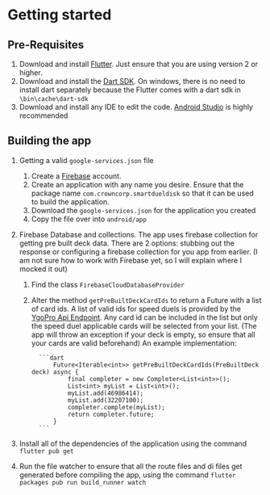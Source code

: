# Getting started

## Pre-Requisites

1. Download and install [Flutter](https://flutter.dev/docs/get-started/install). Just ensure that you are using version 2 or higher.
1. Download and install the [Dart SDK](https://dart.dev/get-dart). On windows, there is no need to install dart separately because the Flutter comes with a dart sdk in `\bin\cache\dart-sdk`
1. Download and install any IDE to edit the code. [Android Studio](https://developer.android.com/studio/install) is highly recommended

## Building the app

1. Getting a valid `google-services.json` file
    1. Create a [Firebase](https://console.firebase.google.com) account.
    1. Create an application with any name you desire. Ensure that the package name `com.crowncorp.smartdueldisk` so that it can be used to build the application.
    1. Download the `google-services.json` for the application you created
    1. Copy the file over into `android/app`
1. Firebase Database and collections. The app uses firebase collection for getting pre built deck data. There are 2 options: stubbing out the response or configuring a firebase collection for you app from earlier. (I am not sure how to work with Firebase yet, so I will explain where I mocked it out)

    1. Find the class `FirebaseCloudDatabaseProvider`
    1. Alter the method `getPreBuiltDeckCardIds` to return a Future with a list of card ids. A list of valid ids for speed duels is provided by the [YgoPro Api Endpoint](https://db.ygoprodeck.com/api/v7/cardinfo.php?format=Speed%20Duel). Any card id can be included in the list but only the speed duel applicable cards will be selected from your list. (The app will throw an exception if your deck is empty, so ensure that all your cards are valid beforehand)
        An example implementation:

             ```dart
                 Future<Iterable<int>> getPreBuiltDeckCardIds(PreBuiltDeck deck) async {
                     final completer = new Completer<List<int>>();
                     List<int> myList = List<int>();
                     myList.add(46986414);
                     myList.add(32207100);
                     completer.complete(myList);
                     return completer.future;
                 }
             ```

1. Install all of the dependencies of the application using the command `flutter pub get`
1. Run the file watcher to ensure that all the route files and di files get generated before compiling the app, using the command `flutter packages pub run build_runner watch`
